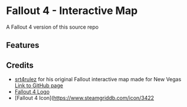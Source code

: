 # Fallout 4 - Interactive Map

A Fallout 4 version of this source repo

## Features

## Credits
- [srt4rulez](https://github.com/srt4rulez) for his original Fallout interactive map made for New Vegas [Link to GitHub page](https://github.com/srt4rulez/fallout-new-vegas-interactive-map)
- [Fallout 4 Logo](https://www.steamgriddb.com/logo/19566)
- [Fallout 4 Icon](https://www.steamgriddb.com/icon/3422
